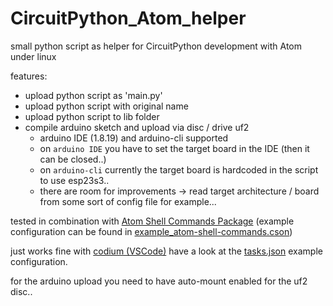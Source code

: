 # CircuitPython_Atom_helper
small python script as helper for CircuitPython development with Atom under linux

features:
- upload python script as 'main.py'
- upload python script with original name
- upload python script to lib folder
- compile arduino sketch and upload via disc / drive uf2
    - arduino IDE (1.8.19) and arduino-cli supported
    - on `arduino IDE` you have to set the target board in the IDE (then it can be closed..)
    - on `arduino-cli` currently the target board is hardcoded in the script to use esp23s3..
    - there are room for improvements → read target architecture / board from some sort of config file for example...

tested in combination with [Atom Shell Commands Package](https://atom.io/packages/atom-shell-commands)
(example configuration can be found in [example_atom-shell-commands.cson](example_atom-shell-commands.cson))

just works fine with [codium (VSCode)](https://vscodium.com/)
have a look at the [tasks.json](tasks.json) example configuration.

for the arduino upload you need to have auto-mount enabled for the uf2 disc..
